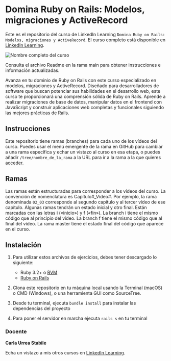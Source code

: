 # Domina Ruby on Rails: Modelos, migraciones y ActiveRecord

Este es el repositorio del curso de LinkedIn Learning `Domina Ruby on Rails: Modelos, migraciones y ActiveRecord`. El curso completo está disponible en [LinkedIn Learning][lil-course-url].

![Nombre completo del curso][lil-thumbnail-url] 

Consulta el archivo Readme en la rama main para obtener instrucciones e información actualizadas.

Avanza en tu dominio de Ruby on Rails con este curso especializado en modelos, migraciones y ActiveRecord. Diseñado para desarrolladores de software que buscan potenciar sus habilidades en el desarrollo web, este curso te proporcionará una comprensión sólida de Ruby on Rails. Aprende a realizar migraciones de base de datos, manipular datos en el frontend con JavaScript y construir aplicaciones web completas y funcionales siguiendo las mejores prácticas de Rails.

## Instrucciones

Este repositorio tiene ramas (branches) para cada uno de los vídeos del curso. Puedes usar el menú emergente de la rama en GitHub para cambiar a una rama específica y echar un vistazo al curso en esa etapa, o puedes añadir `/tree/nombre_de_la_rama` a la URL para ir a la rama a la que quieres acceder.

## Ramas

Las ramas están estructuradas para corresponder a los vídeos del curso. La convención de nomenclatura es Capítulo#_Vídeo#. Por ejemplo, la rama denominada `02_03` corresponde al segundo capítulo y al tercer vídeo de ese capítulo. Algunas ramas tendrán un estado inicial y otro final. Están marcadas con las letras i («inicio») y f («fin»). La branch i tiene el mismo código que al principio del vídeo. La branch f tiene el mismo código que al final del vídeo. La rama master tiene el estado final del código que aparece en el curso.

## Instalación

1. Para utilizar estos archivos de ejercicios, debes tener descargado lo siguiente:
   - Ruby 3.2+ o [RVM](https://rvm.io/)
   - [Ruby on Rails](https://github.com/rails/rails)

2. Clona este repositorio en tu máquina local usando la Terminal (macOS) o CMD (Windows), o una herramienta GUI como SourceTree.
3. Desde tu terminal, ejecuta `bundle install` para instalar las dependencias del proyecto
4. Para poner el servidor en marcha ejecuta `rails s` en tu terminal

### Docente

**Carla Urrea Stabile**

Echa un vistazo a mis otros cursos en [LinkedIn Learning](https://www.linkedin.com/learning/instructors/carla-urrea-stabile).

[0]: # (Replace these placeholder URLs with actual course URLs)
[lil-course-url]: https://www.linkedin.com
[lil-thumbnail-url]: https:

[1]: # (End of ES-Instruction ###############################################################################################)
